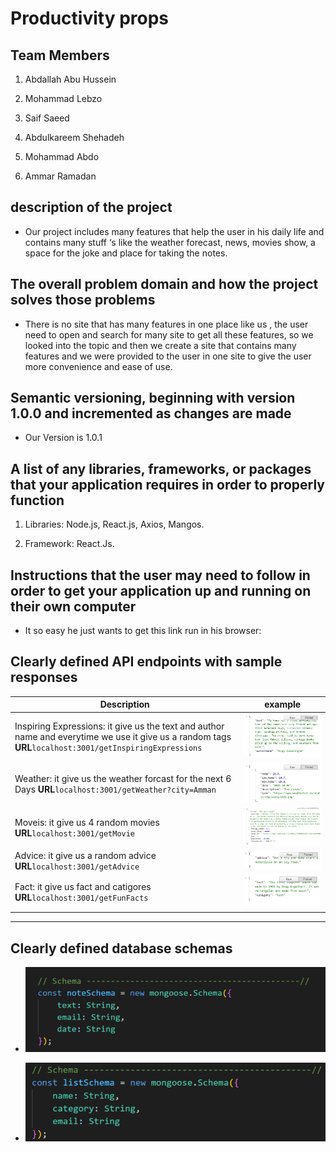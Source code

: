# Productivity props

## Team Members

1. Abdallah Abu Hussein

2. Mohammad Lebzo

3. Saif Saeed

4. Abdulkareem Shehadeh

5. Mohammad Abdo

6. Ammar Ramadan

## description of the project

- Our project includes many features that help the user in his daily life and contains many stuff ‘s like the weather forecast, news, movies show, a space for the joke and place for taking the notes.

## The overall problem domain and how the project solves those problems

- There is no site that has many features in one place like us , the user need to open and search for many site to get all these features, so we looked into the topic and then we create a site that contains many features and we were provided to the user in one site to give the user more convenience and ease of use.

## Semantic versioning, beginning with version 1.0.0 and incremented as changes are made

- Our Version is 1.0.1

## A list of any libraries, frameworks, or packages that your application requires in order to properly function

1. Libraries: Node.js, React.js, Axios, Mangos.

2. Framework: React.Js.

## Instructions that the user may need to follow in order to get your application up and running on their own computer

- It so easy he just wants to get this link run in his browser:

## Clearly defined API endpoints with sample responses

Description | example |
---------- |------------|
Inspiring Expressions: it give us the text and author name and everytime we use it give us a random tags **URL**`localhost:3001/getInspiringExpressions`|![insp](./img/insp.png)
Weather: it give us the weather forcast for the next 6 Days **URL**`localhost:3001/getWeather?city=Amman`| ![weather](./img/weather.png)
Moveis: it give us 4 random movies **URL**`localhost:3001/getMovie`| ![Movies](./img/movies.png)
Advice: it give us a random advice **URL**`localhost:3001/getAdvice`| ![advice](./img/advice.png)
Fact: it give us fact and catigores **URL**`localhost:3001/getFunFacts`| ![fact](./img/fact.png)

***

## Clearly defined database schemas

- ![schemas](./img/s1.png)

- ![schemas](./img/s2.png)
